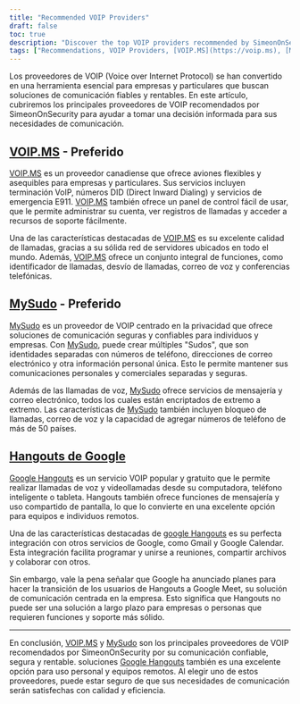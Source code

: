 ```yaml
---
title: "Recommended VOIP Providers"
draft: false
toc: true
description: "Discover the top VOIP providers recommended by SimeonOnSecurity. Get reliable and secure communication solutions for your personal or business needs with [VOIP.MS](https://voip.ms) and [MySudo](https://mysudo.com/), the preferred choices. Additionally, stay connected with friends and family through [google Hangouts](https://hangouts.google.com)."
tags: ["Recommendations, VOIP Providers, [VOIP.MS](https://voip.ms), [MySudo](https://mysudo.com/), [google Hangouts](https://hangouts.google.com), Voice Over IP"]
---
```


 Los proveedores de VOIP (Voice over Internet Protocol) se han convertido en una herramienta esencial para empresas y particulares que buscan soluciones de comunicación fiables y rentables. En este artículo, cubriremos los principales proveedores de VOIP recomendados por SimeonOnSecurity para ayudar a tomar una decisión informada para sus necesidades de comunicación.  ## [VOIP.MS](https://voip.ms) - **Preferido**  [VOIP.MS](https://voip.ms) es un proveedor canadiense que ofrece aviones flexibles y asequibles para empresas y particulares. Sus servicios incluyen terminación VoIP, números DID (Direct Inward Dialing) y servicios de emergencia E911. [VOIP.MS](https://voip.ms) también ofrece un panel de control fácil de usar, que le permite administrar su cuenta, ver registros de llamadas y acceder a recursos de soporte fácilmente.  Una de las características destacadas de [VOIP.MS](https://voip.ms) es su excelente calidad de llamadas, gracias a su sólida red de servidores ubicados en todo el mundo. Además, [VOIP.MS](https://voip.ms) ofrece un conjunto integral de funciones, como identificador de llamadas, desvío de llamadas, correo de voz y conferencias telefónicas.  ## [MySudo](https://mysudo.com/) - **Preferido**  [MySudo](https://mysudo.com/) es un proveedor de VOIP centrado en la privacidad que ofrece soluciones de comunicación seguras y confiables para individuos y empresas. Con [MySudo](https://mysudo.com/), puede crear múltiples "Sudos", que son identidades separadas con números de teléfono, direcciones de correo electrónico y otra información personal única. Esto le permite mantener sus comunicaciones personales y comerciales separadas y seguras.  Además de las llamadas de voz, [MySudo](https://mysudo.com/) ofrece servicios de mensajería y correo electrónico, todos los cuales están encriptados de extremo a extremo. Las características de [MySudo](https://mysudo.com/) también incluyen bloqueo de llamadas, correo de voz y la capacidad de agregar números de teléfono de más de 50 países.  ## [Hangouts de Google](https://hangouts.google.com)  [Google Hangouts](https://hangouts.google.com) es un servicio VOIP popular y gratuito que le permite realizar llamadas de voz y videollamadas desde su computadora, teléfono inteligente o tableta. Hangouts también ofrece funciones de mensajería y uso compartido de pantalla, lo que lo convierte en una excelente opción para equipos e individuos remotos.  Una de las características destacadas de [google Hangouts](https://hangouts.google.com) es su perfecta integración con otros servicios de Google, como Gmail y Google Calendar. Esta integración facilita programar y unirse a reuniones, compartir archivos y colaborar con otros.  Sin embargo, vale la pena señalar que Google ha anunciado planes para hacer la transición de los usuarios de Hangouts a Google Meet, su solución de comunicación centrada en la empresa. Esto significa que Hangouts no puede ser una solución a largo plazo para empresas o personas que requieren funciones y soporte más sólido.  ____  En conclusión, [VOIP.MS](https://voip.ms) y [MySudo](https://mysudo.com/) son los principales proveedores de VOIP recomendados por SimeonOnSecurity por su comunicación confiable, segura y rentable. soluciones [Google Hangouts](https://hangouts.google.com) también es una excelente opción para uso personal y equipos remotos. Al elegir uno de estos proveedores, puede estar seguro de que sus necesidades de comunicación serán satisfechas con calidad y eficiencia.
